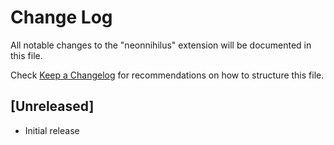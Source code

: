 # Change Log

All notable changes to the "neonnihilus" extension will be documented in this file.

Check [Keep a Changelog](http://keepachangelog.com/) for recommendations on how to structure this file.

## [Unreleased]

- Initial release
